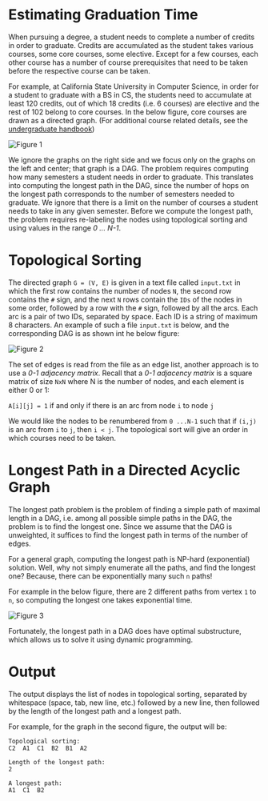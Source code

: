 # Estimating Graduation Time

When pursuing a degree, a student needs to complete a number of credits in order to graduate. Credits are accumulated as the student takes various courses, some core courses, some elective. Except for a few courses, each other course has a number of course prerequisites that need to be taken before the respective course can be taken. 

For example, at California State University in Computer Science, in order for a student to graduate with a BS in CS, the students need to accumulate at least 120 credits, out of which 18 credits (i.e. 6 courses) are elective and the rest of 102 belong to core courses. In the below figure, core courses are drawn as a directed graph. 
(For additional course related details, see the [undergraduate handbook][1])

![Figure 1](https://imgur.com/RD1m793.png)

We ignore the graphs on the right side and we focus only on the graphs on the left and center; that graph is a DAG. The problem requires computing how many semesters a student needs in order to graduate. This translates into computing the longest path in the DAG, since the number of hops on the longest path corresponds to the number of semesters needed to graduate. We ignore that there is a limit on the number of courses a student needs to take in any given semester. Before we compute the longest path, the problem requires re-labeling the nodes using topological sorting and using values in the range *0 ... N-1*.

# Topological Sorting

The directed graph `G = (V, E)` is given in a text file called ​`input.txt​` in which the first row contains the number of nodes `N`, the second row contains the `#` sign, and the next `N` rows contain the `IDs` of the nodes in some order, followed by a row with the `#` sign, followed by all the arcs. Each arc is a pair of two IDs, separated by space. Each ID is a string of maximum 8 characters. An example of such a file `​input.txt​` is below, and the corresponding DAG is as shown int he below figure:

![Figure 2](https://imgur.com/Crt3cER.png)

The set of edges is read from the file as an edge list, another approach is to use a *0-1 adjacency matrix*. Recall that a *0-1 adjacency matrix* is a square matrix of size `NxN` where N is the number of nodes, and each element is either 0 or 1:

`A[i][j] = 1` if and only if there is an arc from node `i` to node `j`

We would like the nodes to be renumbered from `0 ...N-1` such that if `(i,j)` is an arc from `i` to `j`, then `i < j`. The topological sort will give an order in which courses need to be taken.

# Longest Path in a Directed Acyclic Graph

The longest path problem is the problem of finding a simple path of maximal length in a DAG, i.e. among all possible simple paths in the DAG, the problem is to find the longest one. Since we assume that the DAG is unweighted, it suffices to find the longest path in terms of the number of edges.

For a general graph, computing the longest path is NP-hard (exponential) solution. Well, why not simply enumerate all the paths, and find the longest one? Because, there can be exponentially many such `n` paths! 

For example in the below figure, there are 2​ different paths from vertex `1` to `n`, so computing the longest one takes exponential time.

![Figure 3](https://i.imgur.com/TLiILXZ.png)

Fortunately, the longest path in a DAG does have optimal substructure, which allows us to solve it using dynamic programming. 

# Output

The output displays the list of nodes in topological sorting, separated by whitespace (space, tab, new line, etc.) followed by a new line, then followed by the length of the longest path and a longest path.

For example, for the graph in the second figure, the output will be:

```
Topological sorting:
C2  A1  C1  B2  B1  A2

Length of the longest path:
2

A longest path:
A1  C1  B2
```

[1]: http://www.fullerton.edu/ecs/cs/_resources/pdf/CPSC_undergraduate_handbook-2018-19.pdf​.
